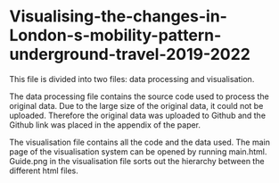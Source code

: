 # Visualising-the-changes-in-London-s-mobility-pattern-underground-travel-2019-2022
This file is divided into two files: data processing and visualisation.

The data processing file contains the source code used to process the original data. Due to the large size of the original data, it could not be uploaded. Therefore the original data was uploaded to Github and the Github link was placed in the appendix of the paper.

The visualisation file contains all the code and the data used. The main page of the visualisation system can be opened by running main.html.
Guide.png in the visualisation file sorts out the hierarchy between the different html files.
